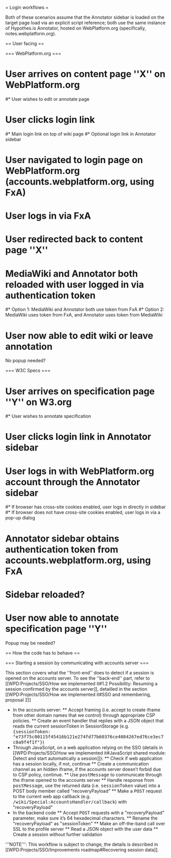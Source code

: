 = Login workflows =

Both of these scenarios assume that the Annotator sidebar is loaded on the target page load via an explicit script reference; both use the same instance of Hypothes.is Annotator, hosted on WebPlatform.org (specifically, notes.webplatform.org).

== User facing ==

=== WebPlatform.org ===

# User arrives on content page ''X'' on WebPlatform.org
#* User wishes to edit or annotate page
# User clicks login link
#* Main login link on top of wiki page
#* Optional login link in Annotator sidebar
# User navigated to login page on WebPlatform.org (accounts.webplatform.org, using FxA)
# User logs in via FxA
# User redirected back to content page ''X''
# MediaWiki and Annotator both reloaded with user logged in via authentication token 
#* Option 1: MediaWiki and Annotator both use token from FxA
#* Option 2: MediaWiki uses token from FxA, and Annotator uses token from MediaWiki
# User now able to edit wiki or leave annotation

No popup needed?


=== W3C Specs ===

# User arrives on specification page ''Y'' on W3.org
#* User wishes to annotate specification
# User clicks login link in Annotator sidebar
# User logs in with WebPlatform.org account through the Annotator sidebar
#* If browser has cross-site cookies enabled, user logs in directly in sidebar 
#* If browser does not have cross-site cookies enabled, user logs in via a pop-up dialog
# Annotator sidebar obtains authentication token from accounts.webplatform.org, using FxA
# Sidebar reloaded?
# User now able to annotate specification page ''Y''

Popup may be needed?

== How the code has to behave ==

=== Starting a session by communicating with accounts server ===

This section covers what the ''front-end'' does to detect if a session is opened on the accounts server. To see the ''back-end'' part, refer to [[WPD:Projects/SSO/How we implemented it#1.2 Possibility: Resuming a session confirmed by the accounts server]], detailled in the section [[WPD:Projects/SSO/How we implemented it#SSO and remembering, proposal 2]]

* In the accounts server:
** Accept framing (i.e. accept to create iframe from other domain names that we control) through appropriate CSP policies.
** Create an event handler that replies with a JSON object that reads the current sessionToken in SessionStorage (e.g. <tt>{sessionToken: "e73f75c00115f45416b121e274fd77b60376ce4084267ed76ce3ec7c0a9f4f1f"}</tt>)
* Through JavaScript, on a web application relying on the SSO (details in [[WPD:Projects/SSO/How we implemented it#JavaScript shared module: Detect and start automatically a session]]):
** Check if web application has a session locally, if not, continue
** Create a communication channel as an hidden iframe, if the accounts server doesn’t forbid due to CSP policy, continue.
** Use <tt>postMessage</tt> to communicate through the iframe opened to the accounts server
** Handle response from <tt>postMessage</tt>, use the returned data (i.e. <tt>sessionToken</tt> value) into a POST body member called "recoveryPayload"
** Make a <tt>POST</tt> request to the current web app callback (e.g. <tt>/wiki/Special:AccountsHandler/callback</tt>) with "recoveryPayload"
* In the backend code
** Accept <tt>POST</tt> requests with a "recoveryPayload" parameter, make sure it’s 64 hexadecimal characters.
** Rename the "recoveryPayload" as "sessionToken"
** Make an off-the-band call over SSL to the profile server
** Read a JSON object with the user data
** Create a session without further validation

'''NOTE''': This workflow is subject to change, the details is described in [[WPD:Projects/SSO/Improvements roadmap#Recovering session data]].